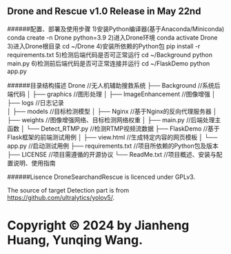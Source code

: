 Drone and Rescue v1.0
Release in May 22nd
---
######配置、部署及使用步骤
1)安装Python编译器(基于Anaconda/Miniconda)
conda create -n Drone python=3.9
2)进入Drone环境
conda activate Drone
3)进入Drone根目录
cd ~/Drone
4)安装所依赖的Python包
pip install -r requirements.txt
5)检测后端代码是否可正常运行
cd ~/Background
python main.py
6)检测前后端代码是否可正常连接并运行
cd ~/FlaskDemo
python app.py

######目录结构描述
Drone                     //无人机辅助搜救系统
├── Background            //系统后端代码
│   ├── graphics          //图形处理
│   ├── lmageEnhancement  //图像增强
│   ├── logs              //日志记录   
│   ├── models            //目标检测模型
│   ├── Nginx             //基于Nginx的反向代理服务器
│   ├── weights           //图像增强网络、目标检测网络权重
│   ├── main.py           //后端处理主函数
│   └── Detect_RTMP.py    //检测RTMP视频流数据
├── FlaskDemo             //基于Flask框架的前端测试用例
│   ├── view.html         //生成特定内容的网页模板
│   └── app.py            //启动测试用例
├── requirements.txt      //项目所依赖的Python包及版本
├── LICENSE               //项目需遵循的开源协议
└── ReadMe.txt            //项目概述、安装与配置说明、使用指南

######Lisence
DroneSearchandRescue is licenced under GPLv3.

The source of target Detection part is from https://github.com/ultralytics/yolov5/.

Copyright © 2024 by Jianheng Huang, Yunqing Wang.
==============================================
